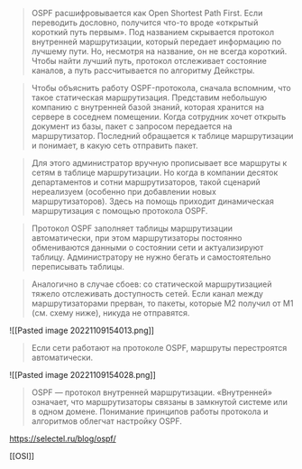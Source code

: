 > OSPF расшифровывается как Open Shortest Path First. Если переводить дословно, получится что-то вроде «открытый короткий путь первым». Под названием скрывается протокол внутренней маршрутизации, который передает информацию по лучшему пути. Но, несмотря на название, он не всегда короткий. Чтобы найти лучший путь, протокол отслеживает состояние каналов, а путь рассчитывается по алгоритму Дейкстры.

> Чтобы объяснить работу OSPF-протокола, сначала вспомним, что такое статическая маршрутизация. Представим небольшую компанию с внутренней базой знаний, которая хранится на сервере в соседнем помещении. Когда сотрудник хочет открыть документ из базы, пакет с запросом передается на маршрутизатор. Последний обращается к таблице маршрутизации и понимает, в какую сеть отправить пакет.

> Для этого администратор вручную прописывает все маршруты к сетям в таблице маршрутизации. Но когда в компании десяток департаментов и сотни маршрутизаторов, такой сценарий нереализуем (особенно при добавлении новых маршрутизаторов). Здесь на помощь приходит динамическая маршрутизация с помощью протокола OSPF. 

> Протокол OSPF заполняет таблицы маршрутизации автоматически, при этом маршрутизаторы постоянно обмениваются данными о состоянии сети и актуализируют таблицу. Администратору не нужно бегать и самостоятельно переписывать таблицы.

> Аналогично в случае сбоев: со статической маршрутизацией тяжело отслеживать доступность сетей. Если канал между маршрутизаторами прерван, то пакеты, которые M2 получил от M1 (см. схему ниже), никуда не отправятся.

![[Pasted image 20221109154013.png]]

> Если сети работают на протоколе OSPF, маршруты перестроятся автоматически.

![[Pasted image 20221109154028.png]]

> OSPF — протокол внутренней маршрутизации. «Внутренней» означает, что маршрутизаторы связаны в замкнутой системе или в одном домене. Понимание принципов работы протокола и алгоритмов облегчат настройку OSPF.

https://selectel.ru/blog/ospf/

[[OSI]]
